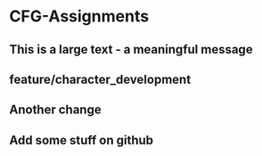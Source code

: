 # CFG-Assignments

## This is a large text - a meaningful message 

## feature/character_development

## Another change 

## Add some stuff on github
